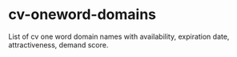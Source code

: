 # cv-oneword-domains
List of cv one word domain names with availability, expiration date, attractiveness, demand score.
